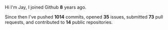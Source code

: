 Hi I'm Jay, I joined Github **8** years ago.

Since then I've pushed **1014** commits, opened **35** issues, submitted **73** pull requests, and contributed to **14** public repositories.

